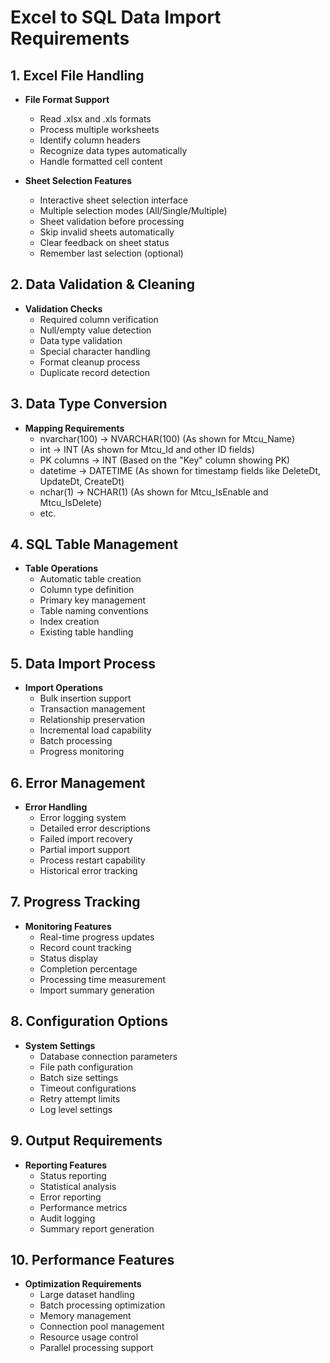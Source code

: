 # Excel to SQL Data Import Requirements

## 1. Excel File Handling

- **File Format Support**
  - Read .xlsx and .xls formats
  - Process multiple worksheets
  - Identify column headers
  - Recognize data types automatically
  - Handle formatted cell content

- **Sheet Selection Features**
  - Interactive sheet selection interface
  - Multiple selection modes (All/Single/Multiple)
  - Sheet validation before processing
  - Skip invalid sheets automatically
  - Clear feedback on sheet status
  - Remember last selection (optional)

## 2. Data Validation & Cleaning

- **Validation Checks**
  - Required column verification
  - Null/empty value detection
  - Data type validation
  - Special character handling
  - Format cleanup process
  - Duplicate record detection

## 3. Data Type Conversion

- **Mapping Requirements**
  - nvarchar(100) → NVARCHAR(100) (As shown for Mtcu_Name)
  - int → INT (As shown for Mtcu_Id and other ID fields)
  - PK columns → INT (Based on the "Key" column showing PK)
  - datetime → DATETIME (As shown for timestamp fields like DeleteDt, UpdateDt, CreateDt)
  - nchar(1) → NCHAR(1) (As shown for Mtcu_IsEnable and Mtcu_IsDelete)
  - etc.


## 4. SQL Table Management

- **Table Operations**
  - Automatic table creation
  - Column type definition
  - Primary key management
  - Table naming conventions
  - Index creation
  - Existing table handling

## 5. Data Import Process

- **Import Operations**
  - Bulk insertion support
  - Transaction management
  - Relationship preservation
  - Incremental load capability
  - Batch processing
  - Progress monitoring

## 6. Error Management

- **Error Handling**
  - Error logging system
  - Detailed error descriptions
  - Failed import recovery
  - Partial import support
  - Process restart capability
  - Historical error tracking

## 7. Progress Tracking

- **Monitoring Features**
  - Real-time progress updates
  - Record count tracking
  - Status display
  - Completion percentage
  - Processing time measurement
  - Import summary generation

## 8. Configuration Options

- **System Settings**
  - Database connection parameters
  - File path configuration
  - Batch size settings
  - Timeout configurations
  - Retry attempt limits
  - Log level settings

## 9. Output Requirements

- **Reporting Features**
  - Status reporting
  - Statistical analysis
  - Error reporting
  - Performance metrics
  - Audit logging
  - Summary report generation

## 10. Performance Features

- **Optimization Requirements**
  - Large dataset handling
  - Batch processing optimization
  - Memory management
  - Connection pool management
  - Resource usage control
  - Parallel processing support